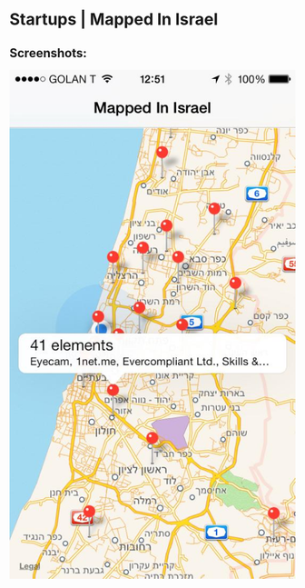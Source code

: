 Startups | Mapped In Israel
================

## Screenshots:
![Screenshots](mappedinisrael11.jpg "Screenshots")
